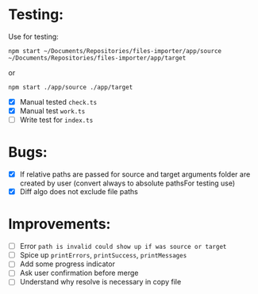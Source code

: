 # Testing:
Use for testing:

```
npm start ~/Documents/Repositories/files-importer/app/source ~/Documents/Repositories/files-importer/app/target
```
or
```
npm start ./app/source ./app/target
```
- [x] Manual tested `check.ts`
- [x] Manual test `work.ts`
- [ ] Write test for `index.ts`

# Bugs:
- [x] If relative paths are passed for source and target arguments folder are created by user (convert always to absolute pathsFor testing use)
- [x] Diff algo does not exclude file paths

# Improvements:
- [ ] Error `path is invalid could show up if was source or target`
- [ ] Spice up  `printErrors`, `printSuccess`, `printMessages`
- [ ] Add some progress indicator
- [ ] Ask user confirmation before merge
- [ ] Understand why resolve is necessary in copy file
